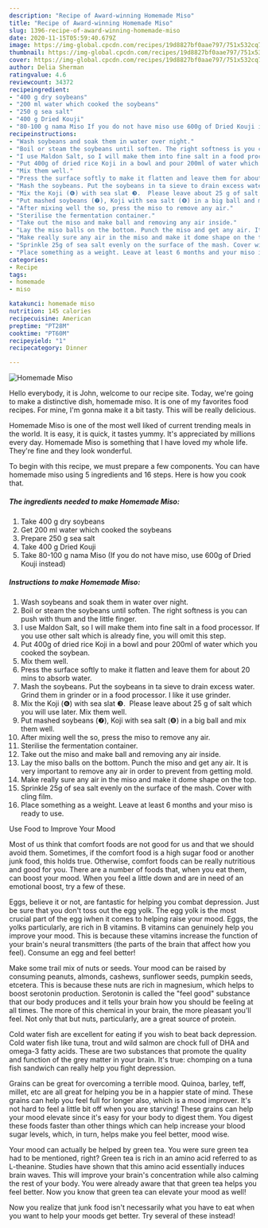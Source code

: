 ```yaml
---
description: "Recipe of Award-winning Homemade Miso"
title: "Recipe of Award-winning Homemade Miso"
slug: 1396-recipe-of-award-winning-homemade-miso
date: 2020-11-15T05:59:40.679Z
image: https://img-global.cpcdn.com/recipes/19d8827bf0aae797/751x532cq70/homemade-miso-recipe-main-photo.jpg
thumbnail: https://img-global.cpcdn.com/recipes/19d8827bf0aae797/751x532cq70/homemade-miso-recipe-main-photo.jpg
cover: https://img-global.cpcdn.com/recipes/19d8827bf0aae797/751x532cq70/homemade-miso-recipe-main-photo.jpg
author: Delia Sherman
ratingvalue: 4.6
reviewcount: 34372
recipeingredient:
- "400 g dry soybeans"
- "200 ml water which cooked the soybeans"
- "250 g sea salt"
- "400 g Dried Kouji"
- "80-100 g nama Miso If you do not have miso use 600g of Dried Kouji instead"
recipeinstructions:
- "Wash soybeans and soak them in water over night."
- "Boil or steam the soybeans until soften. The right softness is you can push with thum and the little finger."
- "I use Maldon Salt, so I will make them into fine salt in a food processor. If you use other salt which is already fine, you will omit this step."
- "Put 400g of dried rice Koji in a bowl and pour 200ml of water which you cooked the soybean."
- "Mix them well."
- "Press the surface softly to make it flatten and leave them for about 20 mins to absorb water."
- "Mash the soybeans. Put the soybeans in ta sieve to drain excess water. Grind them in grinder or in a food processor. I like it use grinder."
- "Mix the Koji (❻) with sea slat ❸.  Please leave about 25 g of salt which you will use later. Mix them well."
- "Put mashed soybeans (❼), Koji with sea salt (❽) in a big ball and mix them well."
- "After mixing well the so, press the miso to remove any air."
- "Sterilise the fermentation container."
- "Take out the miso and make ball and removing any air inside."
- "Lay the miso balls on the bottom. Punch the miso and get any air. It is very important to remove any air in order to prevent from getting mold."
- "Make really sure any air in the miso and make it dome shape on the top."
- "Sprinkle 25g of sea salt evenly on the surface of the mash. Cover with cling film."
- "Place something as a weight. Leave at least 6 months and your miso is ready to use."
categories:
- Recipe
tags:
- homemade
- miso

katakunci: homemade miso 
nutrition: 145 calories
recipecuisine: American
preptime: "PT28M"
cooktime: "PT60M"
recipeyield: "1"
recipecategory: Dinner

---
```



![Homemade Miso](https://img-global.cpcdn.com/recipes/19d8827bf0aae797/751x532cq70/homemade-miso-recipe-main-photo.jpg)

Hello everybody, it is John, welcome to our recipe site. Today, we're going to make a distinctive dish, homemade miso. It is one of my favorites food recipes. For mine, I'm gonna make it a bit tasty. This will be really delicious.



Homemade Miso is one of the most well liked of current trending meals in the world. It is easy, it is quick, it tastes yummy. It's appreciated by millions every day. Homemade Miso is something that I have loved my whole life. They're fine and they look wonderful.


To begin with this recipe, we must prepare a few components. You can have homemade miso using 5 ingredients and 16 steps. Here is how you cook that.

<!--inarticleads1-->

##### The ingredients needed to make Homemade Miso:

1. Take 400 g dry soybeans
1. Get 200 ml water which cooked the soybeans
1. Prepare 250 g sea salt
1. Take 400 g Dried Kouji
1. Take 80-100 g nama Miso (If you do not have miso, use 600g of Dried Kouji instead)




<!--inarticleads2-->

##### Instructions to make Homemade Miso:

1. Wash soybeans and soak them in water over night.
1. Boil or steam the soybeans until soften. The right softness is you can push with thum and the little finger.
1. I use Maldon Salt, so I will make them into fine salt in a food processor. If you use other salt which is already fine, you will omit this step.
1. Put 400g of dried rice Koji in a bowl and pour 200ml of water which you cooked the soybean.
1. Mix them well.
1. Press the surface softly to make it flatten and leave them for about 20 mins to absorb water.
1. Mash the soybeans. Put the soybeans in ta sieve to drain excess water. Grind them in grinder or in a food processor. I like it use grinder.
1. Mix the Koji (❻) with sea slat ❸.  Please leave about 25 g of salt which you will use later. Mix them well.
1. Put mashed soybeans (❼), Koji with sea salt (❽) in a big ball and mix them well.
1. After mixing well the so, press the miso to remove any air.
1. Sterilise the fermentation container.
1. Take out the miso and make ball and removing any air inside.
1. Lay the miso balls on the bottom. Punch the miso and get any air. It is very important to remove any air in order to prevent from getting mold.
1. Make really sure any air in the miso and make it dome shape on the top.
1. Sprinkle 25g of sea salt evenly on the surface of the mash. Cover with cling film.
1. Place something as a weight. Leave at least 6 months and your miso is ready to use.




Use Food to Improve Your Mood


Most of us think that comfort foods are not good for us and that we should avoid them. Sometimes, if the comfort food is a high sugar food or another junk food, this holds true. Otherwise, comfort foods can be really nutritious and good for you. There are a number of foods that, when you eat them, can boost your mood. When you feel a little down and are in need of an emotional boost, try a few of these.

Eggs, believe it or not, are fantastic for helping you combat depression. Just be sure that you don't toss out the egg yolk. The egg yolk is the most crucial part of the egg iwhen it comes to helping raise your mood. Eggs, the yolks particularly, are rich in B vitamins. B vitamins can genuinely help you improve your mood. This is because these vitamins increase the function of your brain's neural transmitters (the parts of the brain that affect how you feel). Consume an egg and feel better!

Make some trail mix of nuts or seeds. Your mood can be raised by consuming peanuts, almonds, cashews, sunflower seeds, pumpkin seeds, etcetera. This is because these nuts are rich in magnesium, which helps to boost serotonin production. Serotonin is called the "feel good" substance that our body produces and it tells your brain how you should be feeling at all times. The more of this chemical in your brain, the more pleasant you'll feel. Not only that but nuts, particularly, are a great source of protein.

Cold water fish are excellent for eating if you wish to beat back depression. Cold water fish like tuna, trout and wild salmon are chock full of DHA and omega-3 fatty acids. These are two substances that promote the quality and function of the grey matter in your brain. It's true: chomping on a tuna fish sandwich can really help you fight depression. 

Grains can be great for overcoming a terrible mood. Quinoa, barley, teff, millet, etc are all great for helping you be in a happier state of mind. These grains can help you feel full for longer also, which is a mood improver. It's not hard to feel a little bit off when you are starving! These grains can help your mood elevate since it's easy for your body to digest them. You digest these foods faster than other things which can help increase your blood sugar levels, which, in turn, helps make you feel better, mood wise.

Your mood can actually be helped by green tea. You were sure green tea had to be mentioned, right? Green tea is rich in an amino acid referred to as L-theanine. Studies have shown that this amino acid essentially induces brain waves. This will improve your brain's concentration while also calming the rest of your body. You were already aware that that green tea helps you feel better. Now you know that green tea can elevate your mood as well!

Now you realize that junk food isn't necessarily what you have to eat when you want to help your moods get better. Try several of these instead!

